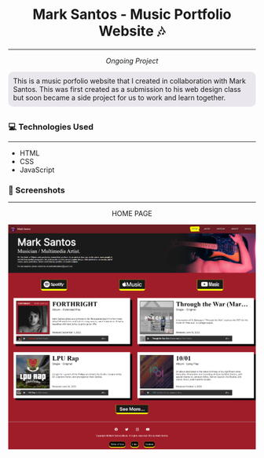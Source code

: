 <h1 align='center'>Mark Santos - Music Portfolio Website 🎶</h1>
<hr style="width:100%;">
<p align='center'><em>Ongoing Project</em></p>
<div style="border: 0px solid; border-radius: 10px; padding: 10px; background-color:#eae6ed; margin-bottom:30px;">This is a music porfolio website that I created in collaboration with Mark Santos. This was first created as a submission to his web design class but soon became a side project for us to work and learn together.</div>
<h3 style="margin-bottom:0px;">💻 Technologies Used</h3>
<hr style="width:100%;">
<ul style="margin-top:0px;">
<li>HTML</li>
<li>CSS</li>
<li>JavaScript</li>
</ul>
<h3 style="margin-bottom:0px;">📸 Screenshots</h3>
<hr style="width:100%;">
<p align='center'>HOME PAGE</p>
<img src="https://github.com/10sth01/ms-portfolio/blob/main/Documentation/screenshot1.png?raw=true">



